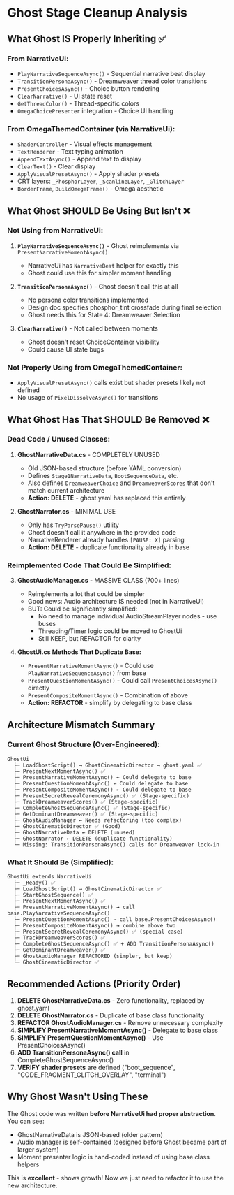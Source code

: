 # Ghost Stage Cleanup Analysis

## What Ghost IS Properly Inheriting ✅

### From NarrativeUi:
- `PlayNarrativeSequenceAsync()` - Sequential narrative beat display
- `TransitionPersonaAsync()` - Dreamweaver thread color transitions
- `PresentChoicesAsync()` - Choice button rendering
- `ClearNarrative()` - UI state reset
- `GetThreadColor()` - Thread-specific colors
- `OmegaChoicePresenter` integration - Choice UI handling

### From OmegaThemedContainer (via NarrativeUi):
- `ShaderController` - Visual effects management
- `TextRenderer` - Text typing animation
- `AppendTextAsync()` - Append text to display
- `ClearText()` - Clear display
- `ApplyVisualPresetAsync()` - Apply shader presets
- CRT layers: `_PhosphorLayer`, `_ScanlineLayer`, `_GlitchLayer`
- `BorderFrame`, `BuildOmegaFrame()` - Omega aesthetic

## What Ghost SHOULD Be Using But Isn't ❌

### Not Using from NarrativeUi:
1. **`PlayNarrativeSequenceAsync()`** - Ghost reimplements via `PresentNarrativeMomentAsync()`
   - NarrativeUi has `NarrativeBeat` helper for exactly this
   - Ghost could use this for simpler moment handling

2. **`TransitionPersonaAsync()`** - Ghost doesn't call this at all
   - No persona color transitions implemented
   - Design doc specifies phosphor_tint crossfade during final selection
   - Ghost needs this for State 4: Dreamweaver Selection

3. **`ClearNarrative()`** - Not called between moments
   - Ghost doesn't reset ChoiceContainer visibility
   - Could cause UI state bugs

### Not Properly Using from OmegaThemedContainer:
- `ApplyVisualPresetAsync()` calls exist but shader presets likely not defined
- No usage of `PixelDissolveAsync()` for transitions

## What Ghost Has That SHOULD Be Removed ❌

### Dead Code / Unused Classes:

1. **GhostNarrativeData.cs** - COMPLETELY UNUSED
   - Old JSON-based structure (before YAML conversion)
   - Defines `Stage1NarrativeData`, `BootSequenceData`, etc.
   - Also defines `DreamweaverChoice` and `DreamweaverScores` that don't match current architecture
   - **Action: DELETE** - ghost.yaml has replaced this entirely

2. **GhostNarrator.cs** - MINIMAL USE
   - Only has `TryParsePause()` utility
   - Ghost doesn't call it anywhere in the provided code
   - NarrativeRenderer already handles `[PAUSE: X]` parsing
   - **Action: DELETE** - duplicate functionality already in base

### Reimplemented Code That Could Be Simplified:

3. **GhostAudioManager.cs** - MASSIVE CLASS (700+ lines)
   - Reimplements a lot that could be simpler
   - Good news: Audio architecture IS needed (not in NarrativeUi)
   - BUT: Could be significantly simplified:
     - No need to manage individual AudioStreamPlayer nodes - use buses
     - Threading/Timer logic could be moved to GhostUi
     - Still KEEP, but REFACTOR for clarity

4. **GhostUi.cs Methods That Duplicate Base:**
   - `PresentNarrativeMomentAsync()` - Could use `PlayNarrativeSequenceAsync()` from base
   - `PresentQuestionMomentAsync()` - Could call `PresentChoicesAsync()` directly
   - `PresentCompositeMomentAsync()` - Combination of above
   - **Action: REFACTOR** - simplify by delegating to base class

## Architecture Mismatch Summary

### Current Ghost Structure (Over-Engineered):
```
GhostUi
  ├─ LoadGhostScript() → GhostCinematicDirector → ghost.yaml ✅
  ├─ PresentNextMomentAsync() ✅
  ├─ PresentNarrativeMomentAsync() ← Could delegate to base
  ├─ PresentQuestionMomentAsync() ← Could delegate to base
  ├─ PresentCompositeMomentAsync() ← Could delegate to base
  ├─ PresentSecretRevealCeremonyAsync() ✅ (Stage-specific)
  ├─ TrackDreamweaverScores() ✅ (Stage-specific)
  ├─ CompleteGhostSequenceAsync() ✅ (Stage-specific)
  ├─ GetDominantDreamweaver() ✅ (Stage-specific)
  ├─ GhostAudioManager ← Needs refactoring (too complex)
  ├─ GhostCinematicDirector ✅ (Good)
  ├─ GhostNarrativeData ← DELETE (unused)
  ├─ GhostNarrator ← DELETE (duplicate functionality)
  └─ Missing: TransitionPersonaAsync() calls for Dreamweaver lock-in
```

### What It Should Be (Simplified):
```
GhostUi extends NarrativeUi
  ├─ _Ready() ✅
  ├─ LoadGhostScript() → GhostCinematicDirector ✅
  ├─ StartGhostSequence() ✅
  ├─ PresentNextMomentAsync() ✅
  ├─ PresentNarrativeMomentAsync() → call base.PlayNarrativeSequenceAsync()
  ├─ PresentQuestionMomentAsync() → call base.PresentChoicesAsync()
  ├─ PresentCompositeMomentAsync() → combine above two
  ├─ PresentSecretRevealCeremonyAsync() ✅ (special case)
  ├─ TrackDreamweaverScores() ✅
  ├─ CompleteGhostSequenceAsync() ✅ + ADD TransitionPersonaAsync()
  ├─ GetDominantDreamweaver() ✅
  ├─ GhostAudioManager REFACTORED (simpler, but keep)
  └─ GhostCinematicDirector ✅
```

## Recommended Actions (Priority Order)

1. **DELETE GhostNarrativeData.cs** - Zero functionality, replaced by ghost.yaml
2. **DELETE GhostNarrator.cs** - Duplicate of base class functionality
3. **REFACTOR GhostAudioManager.cs** - Remove unnecessary complexity
4. **SIMPLIFY PresentNarrativeMomentAsync()** - Delegate to base class
5. **SIMPLIFY PresentQuestionMomentAsync()** - Use PresentChoicesAsync()
6. **ADD TransitionPersonaAsync() call** in CompleteGhostSequenceAsync()
7. **VERIFY shader presets** are defined ("boot_sequence", "CODE_FRAGMENT_GLITCH_OVERLAY", "terminal")

## Why Ghost Wasn't Using These

The Ghost code was written **before NarrativeUi had proper abstraction**. You can see:
- GhostNarrativeData is JSON-based (older pattern)
- Audio manager is self-contained (designed before Ghost became part of larger system)
- Moment presenter logic is hand-coded instead of using base class helpers

This is **excellent** - shows growth! Now we just need to refactor it to use the new architecture.
